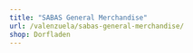 ```yaml
---
title: "SABAS General Merchandise"
url: /valenzuela/sabas-general-merchandise/
shop: Dorfladen
---
```

